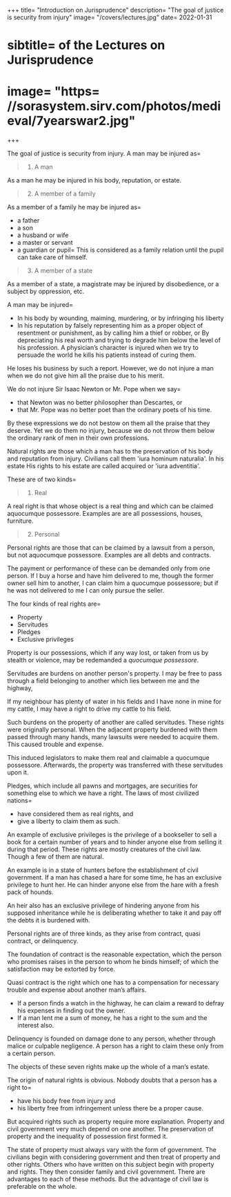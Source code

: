 +++
title=  "Introduction on Jurisprudence"
description=  "The goal of justice is security from injury"
image=  "/covers/lectures.jpg"
date=  2022-01-31
# sibtitle=  of the Lectures on Jurisprudence
# image=  "https= //sorasystem.sirv.com/photos/medieval/7yearswar2.jpg"
+++

The goal of justice is security from injury. A man may be injured as= 

> 1. A man

As a man he may be injured in his body, reputation, or estate.

> 2. A member of a family

As a member of a family he may be injured as= 
- a father
- a son
- a husband or wife
- a master or servant
- a guardian or pupil=  This is considered as a family relation until the pupil can take care of himself.

> 3. A member of a state

As a member of a state, a magistrate may be injured by disobedience, or a subject by oppression, etc.

A man may be injured= 
- In his body by wounding, maiming, murdering, or by infringing his liberty
- In his reputation by falsely representing him as a proper object of resentment or punishment, as by calling him a thief or robber, or
By depreciating his real worth and trying to degrade him below the level of his profession.
A physician’s character is injured when we try to persuade the world he kills his patients instead of curing them.

He loses his business by such a report. However, we do not injure a man when we do not give him all the praise due to his merit.

We do not injure Sir Isaac Newton or Mr. Pope when we say= 
- that Newton was no better philosopher than Descartes, or
- that Mr. Pope was no better poet than the ordinary poets of his time.

By these expressions we do not bestow on them all the praise that they deserve. Yet we do them no injury, because we do not throw them below the ordinary rank of men in their own professions.

Natural rights are those which a man has to the preservation of his body and reputation from injury. Civilians call them 'iura hominum naturalia'.
In his estate
His rights to his estate are called acquired or 'iura adventitia'.

These are of two kinds= 

> 1. Real

A real right is that whose object is a real thing and which can be claimed aquocumque possessore. Examples are are all possessions, houses, furniture.

> 2. Personal

Personal rights are those that can be claimed by a lawsuit from a person, but not aquocumque possessore. Examples are all debts and contracts.

The payment or performance of these can be demanded only from one person.
If I buy a horse and have him delivered to me, though the former owner sell him to another, I can claim him a quocumque possessore; but if he was not delivered to me I can only pursue the seller.

The four kinds of real rights are= 
- Property
- Servitudes
- Pledges
- Exclusive privileges

Property is our possessions, which if any way lost, or taken from us by stealth or violence, may be redemanded a *quocumque possessore*.

Servitudes are burdens on another person's property. I may be free to pass through a field belonging to another which lies between me and the highway,

If my neighbour has plenty of water in his fields and I have none in mine for my cattle, I may have a right to drive my cattle to his field.

Such burdens on the property of another are called servitudes.
These rights were originally personal.
When the adjacent property burdened with them passed through many hands, many lawsuits were needed to acquire them.
This caused trouble and expense.

This induced legislators to make them real and claimable a quocumque possessore.
Afterwards, the property was transferred with these servitudes upon it.
 
Pledges, which include all pawns and mortgages, are securities for something else to which we have a right. The laws of most civilized nations= 
- have considered them as real rights, and
- give a liberty to claim them as such.
 
An example of exclusive privileges is the privilege of a bookseller to sell a book for a certain number of years and to hinder anyone else from selling it during that period.
These rights are mostly creatures of the civil law.
Though a few of them are natural.

An example is in a state of hunters before the establishment of civil government.
If a man has chased a hare for some time, he has an exclusive privilege to hunt her.
He can hinder anyone else from the hare with a fresh pack of hounds.
 
An heir also has an exclusive privilege of hindering anyone from his supposed inheritance while he is deliberating whether to take it and pay off the debts it is burdened with.
 
Personal rights are of three kinds, as they arise from contract, quasi contract, or delinquency.
 
The foundation of contract is the reasonable expectation, which the person who promises raises in the person to whom he binds himself; of which the satisfaction may be extorted by force.

Quasi contract is the right which one has to a compensation for necessary trouble and expense about another man’s affairs.
- If a person finds a watch in the highway, he can claim a reward to defray his expenses in finding out the owner.
- If a man lent me a sum of money, he has a right to the sum and the interest also.
 
Delinquency is founded on damage done to any person, whether through malice or culpable negligence. A person has a right to claim these only from a certain person.
 
The objects of these seven rights make up the whole of a man’s estate.
 
The origin of natural rights is obvious. Nobody doubts that a person has a right to= 
- have his body free from injury and
- his liberty free from infringement unless there be a proper cause.

But acquired rights such as property require more explanation. Property and civil government very much depend on one another.  The preservation of property and the inequality of possession first formed it.

The state of property must always vary with the form of government.
The civilians begin with considering government and then treat of property and other rights.
Others who have written on this subject begin with property and rights.
They then consider family and civil government.
There are advantages to each of these methods.
But the advantage of civil law is preferable on the whole.